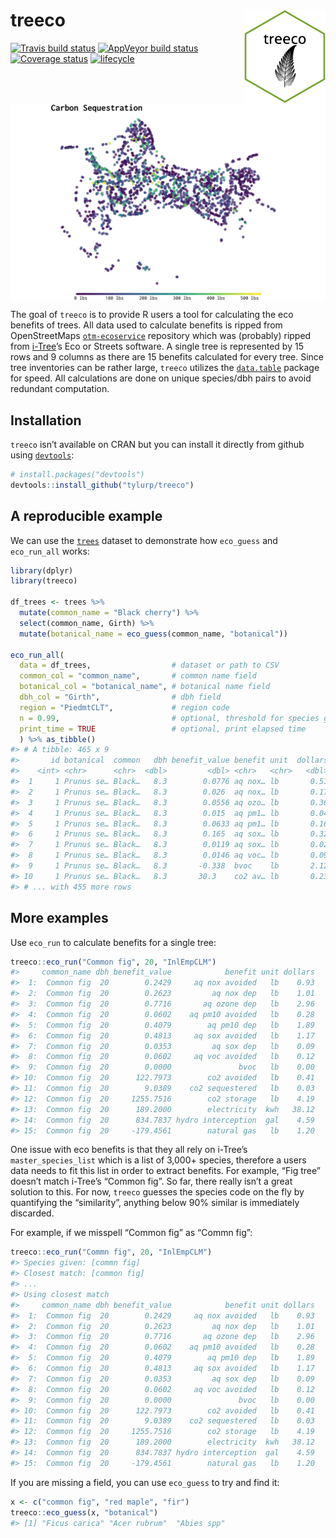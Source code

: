 <!-- README.md is generated from README.Rmd. Please edit that file -->

# treeco <img src="man/figures/logo.png" align="right" width=130 height=150/>

[![Travis build
status](https://travis-ci.org/tyluRp/treeco.svg?branch=master)](https://travis-ci.org/tyluRp/treeco)
[![AppVeyor build
status](https://ci.appveyor.com/api/projects/status/github/tyluRp/treeco?branch=master&svg=true)](https://ci.appveyor.com/project/tyluRp/treeco)
[![Coverage
status](https://codecov.io/gh/tyluRp/treeco/branch/master/graph/badge.svg)](https://codecov.io/github/tyluRp/treeco?branch=master)
[![lifecycle](https://img.shields.io/badge/lifecycle-experimental-orange.svg)](https://www.tidyverse.org/lifecycle/#experimental)

<img src="man/figures/co2_plot.png" align="center"/>

The goal of `treeco` is to provide R users a tool for calculating the
eco benefits of trees. All data used to calculate benefits is ripped
from OpenStreetMaps
[`otm-ecoservice`](https://github.com/OpenTreeMap/otm-ecoservice)
repository which was (probably) ripped from
[i-Tree](https://www.itreetools.org/)’s Eco or Streets software. A
single tree is represented by 15 rows and 9 columns as there are 15
benefits calculated for every tree. Since tree inventories can be rather
large, `treeco` utilizes the
[`data.table`](https://github.com/Rdatatable/data.table) package for
speed. All calculations are done on unique species/dbh pairs to avoid
redundant computation.

## Installation

`treeco` isn’t available on CRAN but you can install it directly from
github using [`devtools`](https://github.com/r-lib/devtools):

``` r
# install.packages("devtools")
devtools::install_github("tylurp/treeco")
```

## A reproducible example

We can use the
[`trees`](https://stat.ethz.ch/R-manual/R-patched/library/datasets/html/trees.html)
dataset to demonstrate how `eco_guess` and `eco_run_all` works:

``` r
library(dplyr)
library(treeco)

df_trees <- trees %>% 
  mutate(common_name = "Black cherry") %>% 
  select(common_name, Girth) %>% 
  mutate(botanical_name = eco_guess(common_name, "botanical"))

eco_run_all(
  data = df_trees,                  # dataset or path to CSV
  common_col = "common_name",       # common name field
  botanical_col = "botanical_name", # botanical name field
  dbh_col = "Girth",                # dbh field
  region = "PiedmtCLT",             # region code
  n = 0.99,                         # optional, threshold for species guessing
  print_time = TRUE                 # optional, print elapsed time
  ) %>% as_tibble()
#> # A tibble: 465 x 9
#>       id botanical  common   dbh benefit_value benefit unit  dollars rn   
#>    <int> <chr>      <chr>  <dbl>         <dbl> <chr>   <chr>   <dbl> <chr>
#>  1     1 Prunus se… Black…   8.3        0.0776 aq nox… lb       0.51 1    
#>  2     1 Prunus se… Black…   8.3        0.026  aq nox… lb       0.17 1    
#>  3     1 Prunus se… Black…   8.3        0.0556 aq ozo… lb       0.36 1    
#>  4     1 Prunus se… Black…   8.3        0.015  aq pm1… lb       0.04 1    
#>  5     1 Prunus se… Black…   8.3        0.0633 aq pm1… lb       0.16 1    
#>  6     1 Prunus se… Black…   8.3        0.165  aq sox… lb       0.32 1    
#>  7     1 Prunus se… Black…   8.3        0.0119 aq sox… lb       0.02 1    
#>  8     1 Prunus se… Black…   8.3        0.0146 aq voc… lb       0.09 1    
#>  9     1 Prunus se… Black…   8.3       -0.338  bvoc    lb       2.12 1    
#> 10     1 Prunus se… Black…   8.3       30.3    co2 av… lb       0.23 1    
#> # ... with 455 more rows
```

## More examples

Use `eco_run` to calculate benefits for a single tree:

``` r
treeco::eco_run("Common fig", 20, "InlEmpCLM")
#>     common_name dbh benefit_value            benefit unit dollars
#>  1:  Common fig  20        0.2429     aq nox avoided   lb    0.93
#>  2:  Common fig  20        0.2623         aq nox dep   lb    1.01
#>  3:  Common fig  20        0.7716       aq ozone dep   lb    2.96
#>  4:  Common fig  20        0.0602    aq pm10 avoided   lb    0.28
#>  5:  Common fig  20        0.4079        aq pm10 dep   lb    1.89
#>  6:  Common fig  20        0.4813     aq sox avoided   lb    1.17
#>  7:  Common fig  20        0.0353         aq sox dep   lb    0.09
#>  8:  Common fig  20        0.0602     aq voc avoided   lb    0.12
#>  9:  Common fig  20        0.0000               bvoc   lb    0.00
#> 10:  Common fig  20      122.7973        co2 avoided   lb    0.41
#> 11:  Common fig  20        9.0389    co2 sequestered   lb    0.03
#> 12:  Common fig  20     1255.7516        co2 storage   lb    4.19
#> 13:  Common fig  20      189.2000        electricity  kwh   38.12
#> 14:  Common fig  20      834.7837 hydro interception  gal    4.59
#> 15:  Common fig  20     -179.4561        natural gas   lb    1.20
```

One issue with eco benefits is that they all rely on i-Tree’s
`master_species_list` which is a list of 3,000+ species, therefore a
users data needs to fit this list in order to extract benefits. For
example, “Fig tree” doesn’t match i-Tree’s “Common fig”. So far, there
really isn’t a great solution to this. For now, `treeco` guesses the
species code on the fly by quantifying the “similarity”, anything below
90% similar is immediately discarded.

For example, if we misspell “Common fig” as “Commn fig”:

``` r
treeco::eco_run("Commn fig", 20, "InlEmpCLM")
#> Species given: [commn fig]
#> Closest match: [common fig]
#> ...
#> Using closest match
#>     common_name dbh benefit_value            benefit unit dollars
#>  1:  Common fig  20        0.2429     aq nox avoided   lb    0.93
#>  2:  Common fig  20        0.2623         aq nox dep   lb    1.01
#>  3:  Common fig  20        0.7716       aq ozone dep   lb    2.96
#>  4:  Common fig  20        0.0602    aq pm10 avoided   lb    0.28
#>  5:  Common fig  20        0.4079        aq pm10 dep   lb    1.89
#>  6:  Common fig  20        0.4813     aq sox avoided   lb    1.17
#>  7:  Common fig  20        0.0353         aq sox dep   lb    0.09
#>  8:  Common fig  20        0.0602     aq voc avoided   lb    0.12
#>  9:  Common fig  20        0.0000               bvoc   lb    0.00
#> 10:  Common fig  20      122.7973        co2 avoided   lb    0.41
#> 11:  Common fig  20        9.0389    co2 sequestered   lb    0.03
#> 12:  Common fig  20     1255.7516        co2 storage   lb    4.19
#> 13:  Common fig  20      189.2000        electricity  kwh   38.12
#> 14:  Common fig  20      834.7837 hydro interception  gal    4.59
#> 15:  Common fig  20     -179.4561        natural gas   lb    1.20
```

If you are missing a field, you can use `eco_guess` to try and find it:

``` r
x <- c("common fig", "red maple", "fir")
treeco::eco_guess(x, "botanical")
#> [1] "Ficus carica" "Acer rubrum"  "Abies spp"
```
